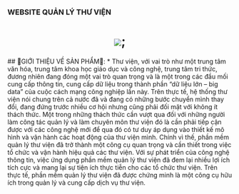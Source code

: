 ### WEBSITE QUẢN LÝ THƯ VIỆN
<h1 align="center">
  <img src="https://png.pngtree.com/thumb_back/fw800/background/20230612/pngtree-an-empty-library-with-shelves-and-books-image_2894460.jpg"/>;
  </h1>
## 📗GIỚI THIỆU VỀ SẢN PHẨM📗:
* Thư viện, với vai trò như một trung tâm văn hóa, trung tâm khoa học giáo dục và công nghệ, trung tâm tri thức, đương nhiên đang đóng một vai trò quan trọng và là một trong các đầu mối cung cấp thông tin, cung cấp dữ liệu trong thành phần “dữ liệu lớn – big data” của cuộc cách mạng công nghiệp lần này. Trên thực tế, hệ thống thư viện nói chung trên cả nước đã và đang có những bước chuyển mình thay đổi, đang đứng trước nhiều cơ hội nhưng cũng phải đối mặt với không ít thách thức. Một trong những thách thức cần vượt qua đối với những người làm công tác quản lý và làm chuyên môn thư viện đó là cần phải tiếp cận được với các công nghệ mới để qua đó có tư duy áp dụng vào thiết kế mô hình và vận hành các hoạt động của thư viện mình. Chính vì thế, phần mềm quản lý thư viện đã trở thành một công cụ quan trọng và cần thiết trong việc tổ chức và vận hành hiệu quả các thư viện. Với sự phát triển của công nghệ thông tin, việc ứng dụng phần mềm quản lý thư viện đã đem lại nhiều lợi ích tích cực và mang lại sự tiện ích thực tiễn cho các tổ chức thư viện. Trên thực tế, phần mềm quản lý thư viện đã được chứng minh là một công cụ hữu ích trong quản lý và cung cấp dịch vụ thư viện.





  
